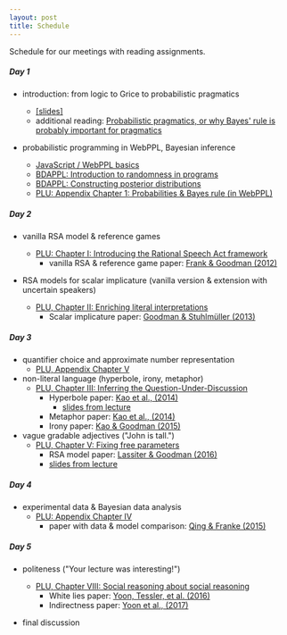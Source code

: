 ```yaml
---
layout: post
title: Schedule
---
```


Schedule for our meetings with reading assignments.

##### Day 1

- introduction: from logic to Grice to probabilistic pragmatics 
    - [[slides]](https://michael-franke.github.io/CompPrag-2019/slides/CompPrag-2019_intro.pdf)
    - additional reading: [Probabilistic pragmatics, or why Bayes' rule is probably important for pragmatics](https://www.degruyter.com/view/j/zfsw.2016.35.issue-1/zfs-2016-0002/zfs-2016-0002.xml)

- probabilistic programming in WebPPL, Bayesian inference
  - [JavaScript / WebPPL basics](http://probmods.org/chapters/13-appendix-js-basics.html)
  - [BDAPPL: Introduction to randomness in programs](https://mhtess.github.io/bdappl/chapters/01-introduction.html)
  - [BDAPPL: Constructing posterior distributions](https://mhtess.github.io/bdappl/chapters/02-buildingModels.html)
  - [PLU: Appendix Chapter 1: Probabilities & Bayes rule (in WebPPL)](https://michael-franke.github.io/probLang/chapters/app-01-probability.html)

##### Day 2

- vanilla RSA model & reference games
  - [PLU: Chapter I: Introducing the Rational Speech Act framework](https://michael-franke.github.io/probLang/chapters/01-introduction.html)
    - vanilla RSA & reference game paper: [Frank & Goodman (2012)](http://science.sciencemag.org/content/336/6084/998)

- RSA models for scalar implicature (vanilla version & extension with uncertain speakers)
  - [PLU, Chapter II: Enriching literal interpretations](https://michael-franke.github.io/probLang/chapters/02-pragmatics.html)
    - Scalar implicature paper: [Goodman & Stuhlmüller (2013)](https://web.stanford.edu/~ngoodman/papers/GS-TopiCS-2013.pdf)


##### Day 3

- quantifier choice and approximate number representation
  - [PLU,  Appendix Chapter V](https://michael-franke.github.io/probLang/chapters/app-05-quantifiers.html)
- non-literal language (hyperbole, irony, metaphor)
  - [PLU, Chapter III: Inferring the Question-Under-Discussion](https://michael-franke.github.io/probLang/chapters/03-nonliteral.html)
    - Hyperbole paper:
    [Kao et al., (2014)](http://cocolab.stanford.edu/papers/KaoEtAl2014-PNAS.pdf)
	  - [slides from lecture](https://michael-franke.github.io/CompPrag-2018/docs/Kao_hyperbole.pdf)
    - Metaphor paper: [Kao et al., (2014)](http://cocolab.stanford.edu/papers/KaoEtAl2014-Cogsci.pdf)
    - Irony paper: [Kao & Goodman (2015)](http://cocolab.stanford.edu/papers/KaoEtAl2015-Cogsci.pdf)
- vague gradable adjectives ("John is tall.")
  - [PLU, Chapter V: Fixing free parameters](https://michael-franke.github.io/probLang/chapters/05-vagueness.html)
    - RSA model paper:
    [Lassiter & Goodman (2016)](https://web.stanford.edu/~danlass/Lassiter-Goodman-adjectival-vagueness-Synthese.pdf)
	- [slides from lecture](https://michael-franke.github.io/CompPrag-2018/docs/LassiterGoodman_adjectives.pdf)


##### Day 4

- experimental data & Bayesian data analysis
  - [PLU: Appendix Chapter IV](https://michael-franke.github.io/probLang/chapters/app-04-BDA.html)
    - paper with data & model comparison: [Qing & Franke (2015)](http://www.sfs.uni-tuebingen.de/~mfranke/Papers/QingFranke_2013_Variations_on_Bayes.pdf)

##### Day 5

- politeness ("Your lecture was interesting!")
  - [PLU, Chapter VIII: Social reasoning about social reasoning](https://michael-franke.github.io/probLang/chapters/09-politeness.html)
    - White lies paper: [Yoon, Tessler, et al. (2016)](http://langcog.stanford.edu/papers_new/yoon-2016-cogsci.pdf)
    - Indirectness paper: [Yoon et al., (2017)](http://langcog.stanford.edu/papers_new/yoon-2017-cogsci.pdf)

- final discussion


